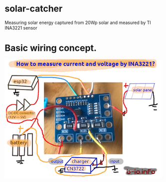 # solar-catcher
Measuring solar energy captured from 20Wp solar and measured by TI INA3221 sensor

# Basic wiring concept.
<p>
  <img src='img/solar_ina3221_hookup.jpg'
</p>

